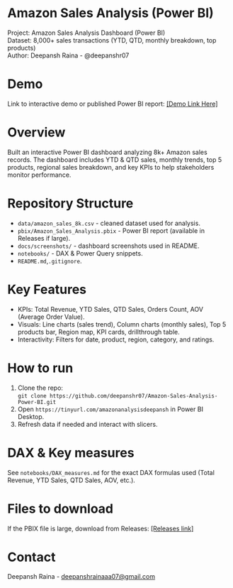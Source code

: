 # Amazon Sales Analysis (Power BI)

Project: Amazon Sales Analysis Dashboard (Power BI)  
Dataset: 8,000+ sales transactions (YTD, QTD, monthly breakdown, top products)  
Author: Deepansh Raina - @deepanshr07

# Demo
Link to interactive demo or published Power BI report: [\[Demo Link Here\]](https://tinyurl.com/amazonanalysisdeepansh)

# Overview
Built an interactive Power BI dashboard analyzing 8k+ Amazon sales records. The dashboard includes YTD & QTD sales, monthly trends, top 5 products, regional sales breakdown, and key KPIs to help stakeholders monitor performance.

# Repository Structure
- `data/amazon_sales_8k.csv` - cleaned dataset used for analysis.  
- `pbix/Amazon_Sales_Analysis.pbix` - Power BI report (available in Releases if large).  
- `docs/screenshots/` - dashboard screenshots used in README.  
- `notebooks/` - DAX & Power Query snippets.  
- `README.md`,`.gitignore`.

# Key Features
- KPIs: Total Revenue, YTD Sales, QTD Sales, Orders Count, AOV (Average Order Value).  
- Visuals: Line charts (sales trend), Column charts (monthly sales), Top 5 products bar, Region map, KPI cards, drillthrough table.  
- Interactivity: Filters for date, product, region, category, and ratings.

# How to run
1. Clone the repo:  
   `git clone https://github.com/deepanshr07/Amazon-Sales-Analysis-Power-BI.git`  
2. Open `https://tinyurl.com/amazonanalysisdeepansh` in Power BI Desktop.  
3. Refresh data if needed and interact with slicers.

# DAX & Key measures
See `notebooks/DAX_measures.md` for the exact DAX formulas used (Total Revenue, YTD Sales, QTD Sales, AOV, etc.).

# Files to download
If the PBIX file is large, download from Releases: [\[Releases link\]](https://tinyurl.com/amazonanalysisdeepansh)

# Contact
Deepansh Raina - deepanshrainaaa07@gmail.com
